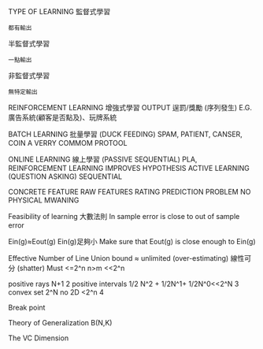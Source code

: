 TYPE OF LEARNING
監督式學習

	都有輸出
	
半監督式學習
		
	一點輸出

非監督式學習
	
	無特定輸出

REINFORCEMENT LEARNING 增強式學習
OUTPUT 逞罰/獎勵 (序列發生)
E.G. 廣告系統(顧客是否點及)、玩牌系統

BATCH LEARNING 批量學習 (DUCK FEEDING)
	SPAM, PATIENT, CANSER, COIN 
	A VERRY COMMOM PROTOOL

ONLINE LEARNING 線上學習 (PASSIVE SEQUENTIAL)
	PLA, REINFORCEMENT LEARNING
	IMPROVES HYPOTHESIS
ACTIVE LEARNING (QUESTION ASKING) SEQUENTIAL

CONCRETE FEATURE 
RAW FEATURES
RATING PREDICTION PROBLEM
NO PHYSICAL MWANING 


Feasibility of learning 
大數法則
In sample error is close to out of sample error

Ein(g)≈Eout(g)
Ein(g)足夠小
Make sure that Eout(g) is close enough to Ein(g)

Effective Number of Line
Union bound ≈ unlimited (over-estimating)
線性可分 (shatter)
Must <=2^n 
n>m <<2^n 
 
positive rays N+1 2
positive intervals 1/2 N^2 + 1/2N^1+ 1/2N^0<<2^N 3
convex set 2^N no
2D <2^n 4

Break point

Theory of Generalization
B(N,K)

The VC Dimension  
